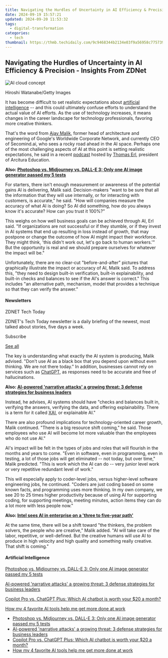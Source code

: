 ```yaml
---
title: Navigating the Hurdles of Uncertainty in AI Efficiency & Precision - Insights From ZDNet
date: 2024-09-19 15:57:21
updated: 2024-09-20 11:53:32
tags:
  - digital-transformation
categories:
  - tech
thumbnail: https://thmb.techidaily.com/9c9468344b2134e03f9a56958c7757399982c5d29eede76c4f6e8b74b7163ad3.jpg
---
```


## Navigating the Hurdles of Uncertainty in AI Efficiency & Precision - Insights From ZDNet

![AI cloud concept](https://www.zdnet.com/a/img/resize/aecec308878f513aaa9b43ee4e463f8a022a00e6/2024/08/05/9fcf3cdd-3c8e-4fa3-bb27-fba3174eb498/gettyimages-1331744969.jpg?auto=webp&width=1280)

Hiroshi Watanabe/Getty Images

It has become difficult to set realistic expectations about [artificial intelligence](https://www.zdnet.com/article/what-is-ai-heres-everything-you-need-to-know-about-artificial-intelligence/) \-- and this could ultimately confuse efforts to understand the actual value of AI efforts. As the use of technology increases, it means changes in the career landscape for technology professionals, favoring more creative thinkers.

That's the word from [Ajay Malik](https://ajm.ai/about/), former head of architecture and engineering of Google's Worldwide Corporate Network, and currently CEO of Secomind.ai, who sees a rocky road ahead in the AI space. Perhaps one of the most challenging aspects of AI at this point is setting realistic expectations, he said in a recent [podcast](https://www.youtube.com/watch?v=E2xaV7OyEdY) hosted by [Thomas Erl](https://www.thomaserl.com/), president of Arcitura Education. 

**Also: [Photoshop vs. Midjourney vs. DALL-E 3: Only one AI image generator passed my 5 tests](https://www.zdnet.com/article/is-photoshops-new-text-to-image-as-good-as-midjourney-and-dall-e-we-test-it-and-see/)**

For starters, there isn't enough measurement or awareness of the potential gains AI is delivering, Malik said. Decision-makers "want to be sure that all the information that they will use internally, or for interacting with customers, is accurate," he said. "How will companies measure the accuracy of what AI is doing? So AI did something, how do you always know it's accurate? How can you trust it 100%?"

This weighs on how well business goals can be achieved through AI, Erl said. "If organizations are not successful or if they stumble, or if they invest in AI systems that end up resulting in loss instead of growth, that may postpone or change the outcome of how AI might impact their workforce. They might think, 'this didn't work out, let's go back to human workers.'" But the opportunity is real and we should prepare ourselves for whatever the impact will be." 

Unfortunately, there are no clear-cut "before-and-after" pictures that graphically illustrate the impact or accuracy of AI, Malik said. To address this, "they need to design built-in verification, built-in explainability, and built-in checks and balances to see if the AI's answer is correct." This includes "an alternative path, mechanism, model that provides a technique so that they can verify the answer."

#### Newsletters

ZDNET Tech Today

ZDNET's Tech Today newsletter is a daily briefing of the newest, most talked about stories, five days a week.

 Subscribe

[See all](https://www.zdnet.com/newsletters/)

The key is understanding what exactly the AI system is producing, Malik advised. "Don't use AI as a black box that you depend upon without even thinking. We are not there today." In addition, businesses cannot rely on services such as [ChatGPT](https://www.zdnet.com/article/what-is-chatgpt-and-why-does-it-matter-heres-everything-you-need-to-know/), as responses need to be accurate and free of hallucinations. 

**Also: [AI-powered 'narrative attacks' a growing threat: 3 defense strategies for business leaders](https://www.zdnet.com/article/ai-powered-narrative-attacks-a-growing-threat-3-defense-strategies-for-business-leaders/)**

Instead, he advises, AI systems should have "checks and balances built in, verifying the answers, verifying the data, and offering explainability. There is a term for it called [XAI](https://www.ibm.com/topics/explainable-ai.), or explainable AI."

There are also profound implications for technology-oriented career growth, Malik continued. "There is a big resource shift coming," he said. Those employees who use AI will become lot more valuable than the employees who do not use AI."

AI's impact will be felt in the types of jobs and roles that will flourish in the months and years to come. "Even in software, even in programming, even in testing, a lot of those jobs will get eliminated -- not today, but over time," Malik predicted. "This is work which the AI can do -- very junior level work or very repetitive redundant level of work."

This will especially apply to coder-level jobs, versus higher-level software engineering jobs, he continued. "Coders are just coding based on some known facts, and programming uses more thinking. In my own company, we see 20 to 25 times higher productivity because of using AI for supporting coding, for supporting meetings, meeting minutes, action items they can do a lot more with less people now."

**Also: [Intel sees AI in enterprise on a 'three to five-year path'](https://www.zdnet.com/article/intel-sees-ai-in-enterprise-on-a-three-to-five-year-path/)**

At the same time, there will be a shift toward "the thinkers, the problem solvers, the people who are creative," Malik added. "AI will take care of the labor, repetitive, or well-defined. But the creative humans will use AI to produce in high velocity and high quality and something really creative. That shift is coming."

#### Artificial Intelligence

[Photoshop vs. Midjourney vs. DALL-E 3: Only one AI image generator passed my 5 tests](https://www.zdnet.com/article/is-photoshops-new-text-to-image-as-good-as-midjourney-and-dall-e-we-test-it-and-see/ "Photoshop vs. Midjourney vs. DALL-E 3: Only one AI image generator passed my 5 tests")

[AI-powered 'narrative attacks' a growing threat: 3 defense strategies for business leaders](https://www.zdnet.com/article/ai-powered-narrative-attacks-a-growing-threat-3-defense-strategies-for-business-leaders/ "AI-powered 'narrative attacks' a growing threat: 3 defense strategies for business leaders")

[Copilot Pro vs. ChatGPT Plus: Which AI chatbot is worth your $20 a month?](https://www.zdnet.com/article/copilot-pro-vs-chatgpt-plus-which-is-ai-chatbot-is-worth-your-20-a-month/ "Copilot Pro vs. ChatGPT Plus: Which AI chatbot is worth your $20 a month?")

[How my 4 favorite AI tools help me get more done at work](https://www.zdnet.com/article/how-my-4-favorite-ai-tools-help-me-get-more-done-at-work/ "How my 4 favorite AI tools help me get more done at work")

* [Photoshop vs. Midjourney vs. DALL-E 3: Only one AI image generator passed my 5 tests](https://www.zdnet.com/article/is-photoshops-new-text-to-image-as-good-as-midjourney-and-dall-e-we-test-it-and-see/ "Photoshop vs. Midjourney vs. DALL-E 3: Only one AI image generator passed my 5 tests")
* [AI-powered 'narrative attacks' a growing threat: 3 defense strategies for business leaders](https://www.zdnet.com/article/ai-powered-narrative-attacks-a-growing-threat-3-defense-strategies-for-business-leaders/ "AI-powered 'narrative attacks' a growing threat: 3 defense strategies for business leaders")
* [Copilot Pro vs. ChatGPT Plus: Which AI chatbot is worth your $20 a month?](https://www.zdnet.com/article/copilot-pro-vs-chatgpt-plus-which-is-ai-chatbot-is-worth-your-20-a-month/ "Copilot Pro vs. ChatGPT Plus: Which AI chatbot is worth your $20 a month?")
* [How my 4 favorite AI tools help me get more done at work](https://www.zdnet.com/article/how-my-4-favorite-ai-tools-help-me-get-more-done-at-work/ "How my 4 favorite AI tools help me get more done at work")

<ins class="adsbygoogle"
     style="display:block"
     data-ad-format="autorelaxed"
     data-ad-client="ca-pub-7571918770474297"
     data-ad-slot="1223367746"></ins>



<ins class="adsbygoogle"
     style="display:block"
     data-ad-client="ca-pub-7571918770474297"
     data-ad-slot="8358498916"
     data-ad-format="auto"
     data-full-width-responsive="true"></ins>
